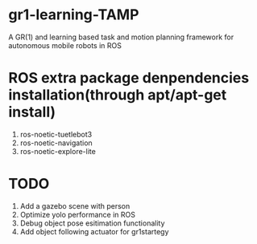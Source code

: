 # gr1-learning-TAMP
A GR(1) and learning based task and motion planning framework for autonomous mobile robots in ROS

# ROS extra package denpendencies installation(through apt/apt-get install)
1. ros-noetic-tuetlebot3
2. ros-noetic-navigation
3. ros-noetic-explore-lite

# TODO
1. Add a gazebo scene with person
2. Optimize yolo performance in ROS
3. Debug object pose esitimation functionality
4. Add object following actuator for gr1startegy

